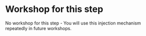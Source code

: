 # Workshop for this step

No workshop for this step - You will use this injection mechanism
repeatedly in future workshops.
